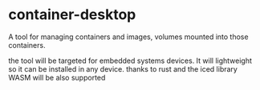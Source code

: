 # container-desktop
A tool for managing containers and images, volumes mounted into those containers.

the tool will be targeted for embedded systems devices. It will lightweight so it can be installed in any device. thanks to rust and the iced library WASM will be also supported
